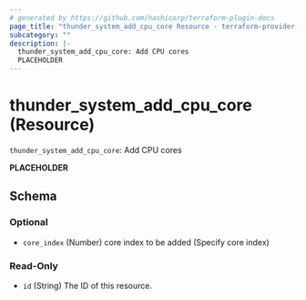 ```yaml
---
# generated by https://github.com/hashicorp/terraform-plugin-docs
page_title: "thunder_system_add_cpu_core Resource - terraform-provider-thunder"
subcategory: ""
description: |-
  thunder_system_add_cpu_core: Add CPU cores
  PLACEHOLDER
---
```


# thunder_system_add_cpu_core (Resource)

`thunder_system_add_cpu_core`: Add CPU cores

__PLACEHOLDER__



<!-- schema generated by tfplugindocs -->
## Schema

### Optional

- `core_index` (Number) core index to be added (Specify core index)

### Read-Only

- `id` (String) The ID of this resource.


